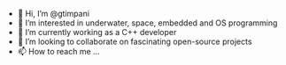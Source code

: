 - 👋 Hi, I’m @gtimpani
- 👀 I’m interested in underwater, space, embedded and OS programming
- 🌱 I’m currently working as a C++ developer
- 💞️ I’m looking to collaborate on fascinating open-source projects
- 📫 How to reach me ...

<!---
gtimpani/gtimpani is a ✨ special ✨ repository because its `README.md` (this file) appears on your GitHub profile.
You can click the Preview link to take a look at your changes.
--->
